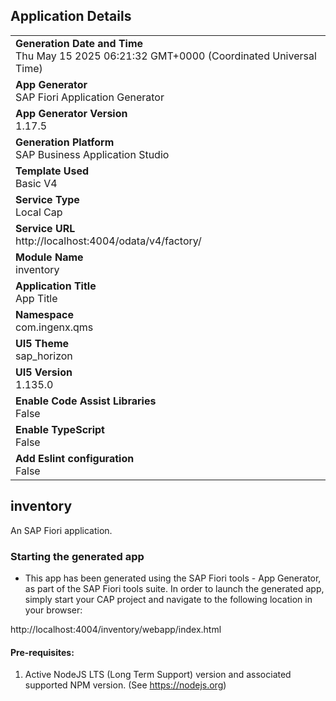 ## Application Details
|               |
| ------------- |
|**Generation Date and Time**<br>Thu May 15 2025 06:21:32 GMT+0000 (Coordinated Universal Time)|
|**App Generator**<br>SAP Fiori Application Generator|
|**App Generator Version**<br>1.17.5|
|**Generation Platform**<br>SAP Business Application Studio|
|**Template Used**<br>Basic V4|
|**Service Type**<br>Local Cap|
|**Service URL**<br>http://localhost:4004/odata/v4/factory/|
|**Module Name**<br>inventory|
|**Application Title**<br>App Title|
|**Namespace**<br>com.ingenx.qms|
|**UI5 Theme**<br>sap_horizon|
|**UI5 Version**<br>1.135.0|
|**Enable Code Assist Libraries**<br>False|
|**Enable TypeScript**<br>False|
|**Add Eslint configuration**<br>False|

## inventory

An SAP Fiori application.

### Starting the generated app

-   This app has been generated using the SAP Fiori tools - App Generator, as part of the SAP Fiori tools suite.  In order to launch the generated app, simply start your CAP project and navigate to the following location in your browser:

http://localhost:4004/inventory/webapp/index.html

#### Pre-requisites:

1. Active NodeJS LTS (Long Term Support) version and associated supported NPM version.  (See https://nodejs.org)


